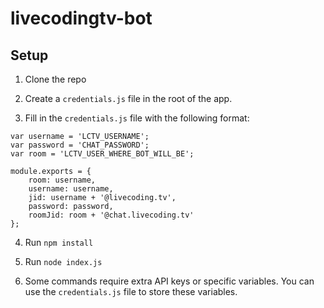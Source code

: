 # livecodingtv-bot

## Setup

1. Clone the repo

2. Create a `credentials.js` file in the root of the app.

3. Fill in the `credentials.js` file with the following format:

```
var username = 'LCTV_USERNAME';
var password = 'CHAT_PASSWORD';
var room = 'LCTV_USER_WHERE_BOT_WILL_BE';

module.exports = {
    room: username,
    username: username,
    jid: username + '@livecoding.tv',
    password: password,
    roomJid: room + '@chat.livecoding.tv'
};
```

4. Run `npm install`

5. Run `node index.js`

6. Some commands require extra API keys or specific variables. You can use the `credentials.js` file to store these variables.
